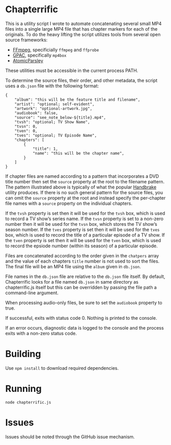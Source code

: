 # Chapterrific

This is a utility script I wrote to automate concatenating several small MP4 files into a single
large MP4 file that has chapter markers for each of the originals. To do the heavy lifting the
script utilizes tools from several open source frameworks:

*	[FFmpeg](https://www.ffmpeg.org/), specificially `ffmpeg` and `ffprobe`
*	[GPAC](https://gpac.wp.mines-telecom.fr/mp4box/), specifically `mp4box`
*	[AtomicParsley](http://atomicparsley.sourceforge.net/)

These utilities must be accessible in the current process PATH.

To determine the source files, their order, and other metadata, the script uses a `db.json` file
with the following format:

```
{
	"album": "this will be the feature title and filename",
	"artist": "optional; self-evident",
	"artwork": "optional-artwork.jpg",
	"audiobook": false,
	"source": "see_note_below-${title}.mp4",
	"tvsh": "optional; TV Show Name",
	"tvsn": 0,
	"tven": 0,
	"tves": "optional; TV Episode Name",
	"chapters": [
		{
			"title": 1,
			"name": "this will be the chapter name",
		}
	]
}
```

If chapter files are named according to a pattern that incorporates a DVD title number then set the
`source` property at the root to the filename pattern. The pattern illustrated above is typically of
what the popular [Handbrake](http://www.handbrake.fr/) utility produces. If there is no such general pattern for the source
files, you can omit the `source` property at the root and instead specify the per-chapter file names
with a `source` property on the individual chapters.

If the `tvsh` property is set then it will be used for the `tvsh` box, which is used to record a TV
show’s series name. If the `tvsn` property is set to a non-zero number then it will be used for the
`tvsn` box,  which stores the TV show’s season number. If the `tves` property is set then it will be
used for the `tves` box, which is used to record the title of a particular episode of a TV show. If
the `tven` property is set then it will be used for the `tven` box, which is used to record the
epsiode number (within its season) of a particular episode.

Files are concatenated according to the order given in the `chatpers` array and the value of each
chapters `title` number is not used to sort the files. The final file will be an MP4 file using the
`album` given in `db.json`.

File names in the `db.json` file are relative to the `db.json` file itself. By default, Chapterrific
looks for a file named `db.json` in same directory as chapterrific.js itself but this can be
overridden by passing the file path a command-line argument.

When processing audio-only files, be sure to set the `audiobook` property to true.

If successful, exits with status code 0. Nothing is printed to the console.

If an error occurs, diagnostic data is logged to the console and the process exits with a non-zero
status code.


# Building

Use `npm install` to download required dependencies.


# Running

`node chapterrific.js`


# Issues

Issues should be noted through the GitHub issue mechanism.
